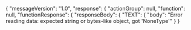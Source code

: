 {
  "messageVersion": "1.0",
  "response": {
    "actionGroup": null,
    "function": null,
    "functionResponse": {
      "responseBody": {
        "TEXT": {
          "body": "Error reading data: expected string or bytes-like object, got 'NoneType'"
        }
      }

